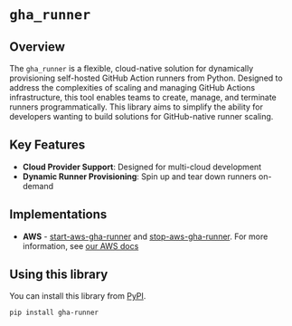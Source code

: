 # `gha_runner`

## Overview

The `gha_runner` is a flexible, cloud-native solution for dynamically provisioning self-hosted GitHub Action runners from Python. Designed to address the complexities of scaling and managing GitHub Actions infrastructure, this tool enables teams to create, manage, and terminate runners programmatically. This library aims to simplify the ability for developers wanting to build solutions for GitHub-native runner scaling.

## Key Features

- **Cloud Provider Support**: Designed for multi-cloud development
- **Dynamic Runner Provisioning**: Spin up and tear down runners on-demand

## Implementations
- **AWS** - [start-aws-gha-runner](https://github.com/omsf/start-aws-gha-runner) and [stop-aws-gha-runner](https://github.com/omsf/stop-aws-gha-runner). For more information, see [our AWS docs](aws.md)

## Using this library
You can install this library from [PyPI](https://pypi.org/project/gha-runner/).
```sh
pip install gha-runner
```
